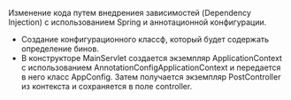    Изменение кода путем внедрениея зависимостей (Dependency Injection) с использованием Spring и аннотационной конфигурации.

   - Создание конфигурационного классф, который будет содержать определение бинов.
   - В конструкторе MainServlet создается экземпляр ApplicationContext с использованием AnnotationConfigApplicationContext и передается в него класс AppConfig. Затем получается  экземпляр PostController из контекста и сохраняется  в поле controller.